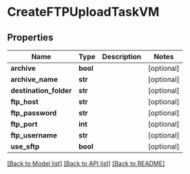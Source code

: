 # CreateFTPUploadTaskVM


## Properties
Name | Type | Description | Notes
------------ | ------------- | ------------- | -------------
**archive** | **bool** |  | [optional] 
**archive_name** | **str** |  | [optional] 
**destination_folder** | **str** |  | [optional] 
**ftp_host** | **str** |  | [optional] 
**ftp_password** | **str** |  | [optional] 
**ftp_port** | **int** |  | [optional] 
**ftp_username** | **str** |  | [optional] 
**use_sftp** | **bool** |  | [optional] 

[[Back to Model list]](../README.md#documentation-for-models) [[Back to API list]](../README.md#documentation-for-api-endpoints) [[Back to README]](../README.md)


